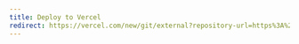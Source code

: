 ```yaml
---
title: Deploy to Vercel
redirect: https://vercel.com/new/git/external?repository-url=https%3A%2F%2Fgithub.com%2FCecilapp%2Fthe-butler&project-name=my-blog&repository-name=my-blog&demo-title=The%20Butler&demo-description=A%20ready%20to%20use%20static%20blog%2C%20powered%20by%20Cecil.&demo-url=https%3A%2F%2Fthe-butler.cecil.app&demo-image=https%3A%2F%2Fraw.githubusercontent.com%2FCecilapp%2Fthe-butler%2Fmaster%2Fassets%2Fimages%2Fcecil-preview.png
---
```

